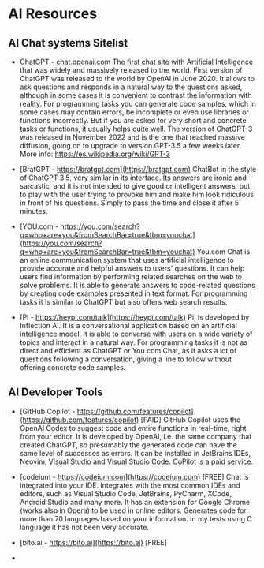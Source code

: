 # AI Resources

## AI Chat systems Sitelist 

* [ChatGPT - chat.openai.com](chat.openai.com)
  The first chat site with Artificial Intelligence that was widely and massively released to the world. First version of ChatGPT was released to the world by OpenAI in June 2020.
  It allows to ask questions and responds in a natural way to the questions asked, although in some cases it is convenient to contrast the information with reality. For programming tasks you can generate code samples, which in some cases may contain errors, be incomplete or even use libraries or functions incorrectly. But if you are asked for very short and concrete tasks or functions, it usually helps quite well.
  The version of ChatGPT-3 was released in November 2022 and is the one that reached massive diffusion, going on to upgrade to version GPT-3.5 a few weeks later.
  More info: https://es.wikipedia.org/wiki/GPT-3 

* [BratGPT - https://bratgpt.com](https://bratgpt.com)
  ChatBot in the style of ChatGPT 3.5, very similar in its interface. Its answers are ironic and sarcastic, and it is not intended to give good or intelligent answers, but to play with the user trying to provoke him and make him look ridiculous in front of his questions. Simply to pass the time and close it after 5 minutes.

* [YOU.com - https://you.com/search?q=who+are+you&fromSearchBar=true&tbm=youchat](https://you.com/search?q=who+are+you&fromSearchBar=true&tbm=youchat)
  You.com Chat is an online communication system that uses artificial intelligence to provide accurate and helpful answers to users' questions. It can help users find information by performing related searches on the web to solve problems. It is able to generate answers to code-related questions by creating code examples presented in text format. For programming tasks it is similar to ChatGPT but also offers web search results. 

* [Pi - https://heypi.com/talk](https://heypi.com/talk)
  Pi, is developed by Inflection AI. It is a conversational application based on an artificial intelligence model. It is able to converse with users on a wide variety of topics and interact in a natural way. For programming tasks it is not as direct and efficient as ChatGPT or You.com Chat, as it asks a lot of questions following a conversation, giving a line to follow without offering concrete code samples.



## AI Developer Tools

* [GitHub Copilot - https://github.com/features/copilot](https://github.com/features/copilot) [PAID]
  GitHub Copilot uses the OpenAI Codex to suggest code and entire functions in real-time, right from your editor.
  It is developed by OpenAI, i.e. the same company that created ChatGPT, so presumably the generated code can have the same level of successes as errors.
  It can be installed in JetBrains IDEs, Neovim, Visual Studio and Visual Studio Code. CoPilot is a paid service.
  
* [codeium - https://codeium.com](https://codeium.com) [FREE] 
  Chat is integrated into your IDE. Integrates with the most common IDEs and editors, such as Visual Studio Code, JetBrains, PyCharm, XCode, Android Studio and many more. It has an extension for Google Chrome (works also in Opera) to be used in online editors.
  Generates code for more than 70 languages based on your information. In my tests using C language it has not been very accurate.


* [bito.ai - https://bito.ai](https://bito.ai) [FREE]


* 
